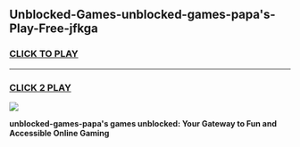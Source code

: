 
## Unblocked-Games-unblocked-games-papa's-Play-Free-jfkga
<h3>
<a href="https://premium76.site?title=unblocked-games-papa's&ref=17A">CLICK TO PLAY</a></h3>
<hr>

<h3>
<a href="https://premium76.site?title=unblocked-games-papa's&ref=17A">CLICK 2 PLAY</a>
  
</h3>

<a href="https://premium76.site?title=unblocked-games-papa's&ref=17A"><img src="https://clearcache.store/games.png"></a>


**unblocked-games-papa's games unblocked: Your Gateway to Fun and Accessible Online Gaming**
